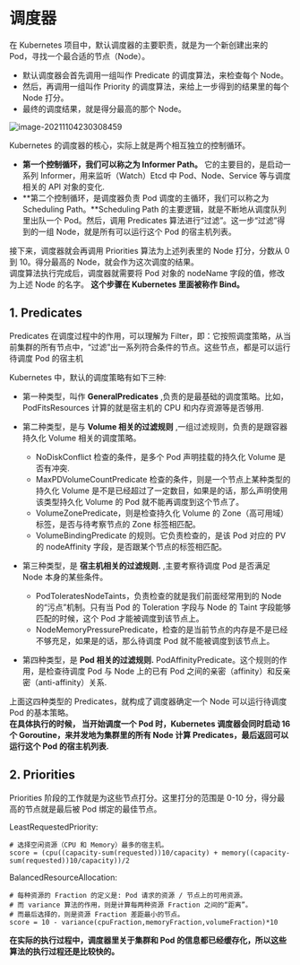 # 调度器

在 Kubernetes 项目中，默认调度器的主要职责，就是为一个新创建出来的 Pod，寻找一个最合适的节点（Node）。

- 默认调度器会首先调用一组叫作 Predicate 的调度算法，来检查每个 Node。
- 然后，再调用一组叫作 Priority 的调度算法，来给上一步得到的结果里的每个 Node 打分。
- 最终的调度结果，就是得分最高的那个 Node。

![image-20211104230308459](http://imgur.thinkgos.cn/imgur/202111042303680.png)

Kubernetes 的调度器的核心，实际上就是两个相互独立的控制循环。

- **第一个控制循环，我们可以称之为 Informer Path。** 它的主要目的，是启动一系列 Informer，用来监听（Watch）Etcd 中 Pod、Node、Service 等与调度相关的 API 对象的变化.
- **第二个控制循环，是调度器负责 Pod 调度的主循环，我们可以称之为 Scheduling Path。**Scheduling Path 的主要逻辑，就是不断地从调度队列里出队一个 Pod。然后，调用 Predicates 算法进行“过滤”。这一步“过滤”得到的一组 Node，就是所有可以运行这个 Pod 的宿主机列表。

接下来，调度器就会再调用 Priorities 算法为上述列表里的 Node 打分，分数从 0 到 10。得分最高的 Node，就会作为这次调度的结果。  
调度算法执行完成后，调度器就需要将 Pod 对象的 nodeName 字段的值，修改为上述 Node 的名字。 **这个步骤在 Kubernetes 里面被称作 Bind。**

## 1. Predicates

Predicates 在调度过程中的作用，可以理解为 Filter，即：它按照调度策略，从当前集群的所有节点中，“过滤”出一系列符合条件的节点。这些节点，都是可以运行待调度 Pod 的宿主机

Kubernetes 中，默认的调度策略有如下三种:

- 第一种类型，叫作 **GeneralPredicates** ,负责的是最基础的调度策略。比如，PodFitsResources 计算的就是宿主机的 CPU 和内存资源等是否够用.
- 第二种类型，是与 **Volume 相关的过滤规则** ,一组过滤规则，负责的是跟容器持久化 Volume 相关的调度策略。
  - NoDiskConflict 检查的条件，是多个 Pod 声明挂载的持久化 Volume 是否有冲突.
  - MaxPDVolumeCountPredicate 检查的条件，则是一个节点上某种类型的持久化 Volume 是不是已经超过了一定数目，如果是的话，那么声明使用该类型持久化 Volume 的 Pod 就不能再调度到这个节点了。
  - VolumeZonePredicate，则是检查持久化 Volume 的 Zone（高可用域）标签，是否与待考察节点的 Zone 标签相匹配。
  - VolumeBindingPredicate 的规则。它负责检查的，是该 Pod 对应的 PV 的 nodeAffinity 字段，是否跟某个节点的标签相匹配。
- 第三种类型，是 **宿主机相关的过滤规则.** ,主要考察待调度 Pod 是否满足 Node 本身的某些条件。
  - PodToleratesNodeTaints，负责检查的就是我们前面经常用到的 Node 的“污点”机制。只有当 Pod 的 Toleration 字段与 Node 的 Taint 字段能够匹配的时候，这个 Pod 才能被调度到该节点上。
  - NodeMemoryPressurePredicate，检查的是当前节点的内存是不是已经不够充足，如果是的话，那么待调度 Pod 就不能被调度到该节点上。

- 第四种类型，是 **Pod 相关的过滤规则.** PodAffinityPredicate。这个规则的作用，是检查待调度 Pod 与 Node 上的已有 Pod 之间的亲密（affinity）和反亲密（anti-affinity）关系.

上面这四种类型的 Predicates，就构成了调度器确定一个 Node 可以运行待调度 Pod 的基本策略。  
**在具体执行的时候， 当开始调度一个 Pod 时，Kubernetes 调度器会同时启动 16 个 Goroutine，来并发地为集群里的所有 Node 计算 Predicates，最后返回可以运行这个 Pod 的宿主机列表.**

## 2. Priorities

Priorities 阶段的工作就是为这些节点打分。这里打分的范围是 0-10 分，得分最高的节点就是最后被 Pod 绑定的最佳节点。

LeastRequestedPriority: 

```
# 选择空闲资源（CPU 和 Memory）最多的宿主机。
score = (cpu((capacity-sum(requested))10/capacity) + memory((capacity-sum(requested))10/capacity))/2
```

BalancedResourceAllocation:

```
# 每种资源的 Fraction 的定义是: Pod 请求的资源 / 节点上的可用资源。  
# 而 variance 算法的作用，则是计算每两种资源 Fraction 之间的“距离”。  
# 而最后选择的，则是资源 Fraction 差距最小的节点。
score = 10 - variance(cpuFraction,memoryFraction,volumeFraction)*10
```

**在实际的执行过程中，调度器里关于集群和 Pod 的信息都已经缓存化，所以这些算法的执行过程还是比较快的。**